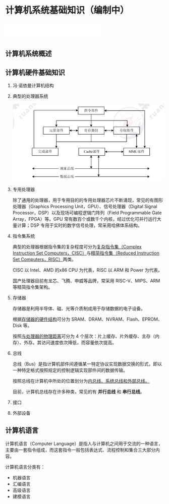 # 计算机系统基础知识（编制中）

<iframe frameborder="no" border="0" marginwidth="0" marginheight="0" width=298 height=52 src="//music.163.com/outchain/player?type=2&id=2032222526&auto=0&height=32"></iframe>

## 计算机系统概述

## 计算机硬件基础知识

1. 冯·诺依曼计算机结构
2. 典型的处理器系统

    ![典型的处理器体系结构示意图](./images/typical-processor-system.png)

3. 专用处理器

    除了通用的处理器，用于专用目的的专用处理器芯片不断涌现，常见的有图形处理器（Graphics Processing Unit，GPU）、信号处理器（Digital Signal Processor，DSP）以及现场可编程逻辑门阵列（Field Programmable Gate Array，FPGA）等。GPU 常有数百个或数千个内核，经过优化可并行运行大量计算；DSP 专用于实时的数字信号处理，常采用哈佛体系结构。

4. 指令集系统

    典型的处理器根据指令集的复杂程度可分为<u>复杂指令集（Complex Instruction Set Computers，CISC）</u>与<u>精简指令集（Reduced Instruction Set Computers，RISC）</u>两类。
    
    CISC 以 Intel、AMD 的x86 CPU 为代表，RISC 以 ARM 和 Power 为代表。
    
    国产处理器目前有龙芯、飞腾、申威等品牌，常采用 RISC-V、MIPS、ARM 等精简指令集架构。

5. 存储器

    存储器是利用半导体、磁、光等介质制成用于存储数据的电子设备。
    
    根据<u>存储器的硬件结构</u>可分为 SRAM、DRAM、NVRAM、Flash、EPROM、Disk 等。
    
    按照<u>与处理器的物理距离</u>可分为 4 个层次：片上缓存、片外缓存、主存（内存）、外存。其访问速度依次降低，而容量依次提高。

6. 总线

    总线（Bus）是指计算机部件间遵循某一特定协议实现数据交换的形式，即以一种特定格式按照规定的控制逻辑实现部件间的数据传输。
    
    按照总线在计算机中所处的位置划分为<u>内总线、系统总线和外部总线。</u>
    
    目前，计算机总线存在许多种类，常见的有 **并行总线** 和 **串行总线**。

7. 接口
8. 外部设备

## 计算机语言

计算机语言（Computer Language）是指人与计算机之间用于交流的一种语言，主要由一套指令组成，而这套指令一般包括表达式、流程控制和集合三大部分内容。

计算机语言分类有：

* 机器语言
* 汇编语言
* 高级语言
* 建模语言